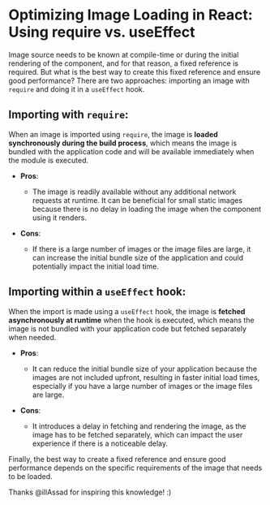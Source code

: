# Optimizing Image Loading in React: Using require vs. useEffect

Image source needs to be known at compile-time or during the initial rendering of the component, and for that reason, a fixed reference is required. But what is the best way to create this fixed reference and ensure good performance? There are two approaches: importing an image with `require` and doing it in a `useEffect` hook.

## Importing with `require`:

When an image is imported using `require`, the image is **loaded synchronously during the build process**, which means the image is bundled with the application code and will be available immediately when the module is executed.

- **Pros**:
  - The image is readily available without any additional network requests at runtime. It can be beneficial for small static images because there is no delay in loading the image when the component using it renders.

- **Cons**:
  - If there is a large number of images or the image files are large, it can increase the initial bundle size of the application and could potentially impact the initial load time.

## Importing within a `useEffect` hook:

When the import is made using a `useEffect` hook, the image is **fetched asynchronously at runtime** when the hook is executed, which means the image is not bundled with your application code but fetched separately when needed.

- **Pros**:
  - It can reduce the initial bundle size of your application because the images are not included upfront, resulting in faster initial load times, especially if you have a large number of images or the image files are large.

- **Cons**:
  - It introduces a delay in fetching and rendering the image, as the image has to be fetched separately, which can impact the user experience if there is a noticeable delay.

Finally, the best way to create a fixed reference and ensure good performance depends on the specific requirements of the image that needs to be loaded.

Thanks @illAssad for inspiring this knowledge! :)
